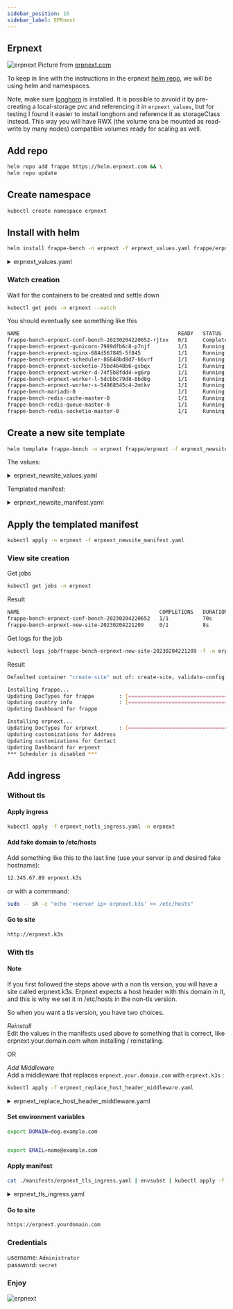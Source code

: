 ```yaml
---
sidebar_position: 16  
sidebar_label: EPRnext
---
```


## Erpnext

![erpnext](/img/services-customer.png)
Picture from [erpnext.com](https://erpnext.com/)

To keep in line with the instructions in the erpnext [helm repo](https://github.com/frappe/helm), we will be using helm and namespaces.

Note, make sure [longhorn](/install-setup/#add-longhorn-optional) is installed. It is possible to avvoid it by pre-creating a local-storage pvc and referencing it in `erpnext_values`, but for testing I found it easier to install longhorn and reference it as storageClass instead. This way you will have RWX (the volume cna be mounted as read-write by many nodes) compatible volumes ready for scaling as well.

## Add repo

```bash
helm repo add frappe https://helm.erpnext.com && \
helm repo update
```

## Create namespace

```bash
kubectl create namespace erpnext
```

## Install with helm

```bash
helm install frappe-bench -n erpnext -f erpnext_values.yaml frappe/erpnext
```

<details>
<summary>erpnext_values.yaml</summary>
```
--8<-- "./manifests/erpnext_values.yaml"
```
</details>

### Watch creation

Wait for the containers to be created and settle down

```bash
kubectl get pods -n erpnext --watch
```

You should eventually see something like this

```bash
NAME                                                   READY   STATUS      RESTARTS      AGE
frappe-bench-erpnext-conf-bench-20230204220652-rjtxx   0/1     Completed   0             100s
frappe-bench-erpnext-gunicorn-7989dfb6c8-p7njf         1/1     Running     0             100s
frappe-bench-erpnext-nginx-684d567845-5f845            1/1     Running     0             100s
frappe-bench-erpnext-scheduler-86648bd8d7-h6vrf        1/1     Running     3 (62s ago)   100s
frappe-bench-erpnext-socketio-75bd4648b6-gsbqx         1/1     Running     3 (49s ago)   100s
frappe-bench-erpnext-worker-d-74f5b8fdd4-xg6rp         1/1     Running     3 (55s ago)   100s
frappe-bench-erpnext-worker-l-5dcbbc79d8-8bd8g         1/1     Running     3 (51s ago)   100s
frappe-bench-erpnext-worker-s-54968545c4-2mtkv         1/1     Running     3 (59s ago)   100s
frappe-bench-mariadb-0                                 1/1     Running     0             100s
frappe-bench-redis-cache-master-0                      1/1     Running     0             100s
frappe-bench-redis-queue-master-0                      1/1     Running     0             100s
frappe-bench-redis-socketio-master-0                   1/1     Running     0             100s

```

## Create a new site template

```bash
helm template frappe-bench -n erpnext frappe/erpnext -f erpnext_newsite_values.yaml -s templates/job-create-site.yaml > erpnext_newsite_manifest.yaml
```

The values:

<details>
<summary>erpnext_newsite_values.yaml</summary>
```
--8<-- "./manifests/erpnext_newsite_values.yaml"
```
</details>

Templated manifest:

<details>
<summary>erpnext_newsite_manifest.yaml</summary>
```
--8<-- "./manifests/erpnext_newsite_manifest.yaml"
```
</details>

## Apply the templated manifest

```bash
kubectl apply -n erpnext -f erpnext_newsite_manifest.yaml
```

### View site creation

Get jobs

```bash
kubectl get jobs -n erpnext
```

Result

```bash
NAME                                             COMPLETIONS   DURATION   AGE
frappe-bench-erpnext-conf-bench-20230204220652   1/1           70s        9m25s
frappe-bench-erpnext-new-site-20230204221209     0/1           8s         8s
```

Get logs for the job

```bash
kubectl logs job/frappe-bench-erpnext-new-site-20230204221209 -f -n erpnext
```

Result

```bash
Defaulted container "create-site" out of: create-site, validate-config (init)

Installing frappe...
Updating DocTypes for frappe        : [========================================] 100%
Updating country info               : [========================================] 100%
Updating Dashboard for frappe

Installing erpnext...
Updating DocTypes for erpnext       : [========================================] 100%
Updating customizations for Address
Updating customizations for Contact
Updating Dashboard for erpnext
*** Scheduler is disabled ***

```

## Add ingress

### Without tls

#### Apply ingress

```bash
kubectl apply -f erpnext_notls_ingress.yaml -n erpnext
```

#### Add fake domain to /etc/hosts

Add something like this to the last line (use your server ip and desired fake hostname):

```bash
12.345.67.89 erpnext.k3s
```

or with a commmand:

```bash
sudo -- sh -c "echo '<server ip> erpnext.k3s' >> /etc/hosts"
```

#### Go to site

```bash
http://erpnext.k3s
```

### With tls

#### Note

If you first followed the steps above with a non tls version, you will have a site called erpnext.k3s. Erpnext expects a host header with this domain in it, and this is why we set it in /etc/hosts in the non-tls version.

So when you want a tls version, you have two choices.

_Reinstall_  
Edit the values in the manifests used above to something that is correct, like erpnext.your.domain.com when installing / reinstalling.

OR

_Add Middleware_  
Add a middleware that replaces `erpnext.your.domain.com` with `erpnext.k3s` :

```bash
kubectl apply -f erpnext_replace_host_header_middleware.yaml
```

<details>
<summary>erpnext_replace_host_header_middleware.yaml</summary>
```
--8<-- "./manifests/erpnext_replace_host_header_middleware.yaml"
```
</details>

#### Set environment variables

```bash
export DOMAIN=dog.example.com
```

```bash

export EMAIL=name@example.com
```

#### Apply manifest

```bash
cat ./manifests/erpnext_tls_ingress.yaml | envsubst | kubectl apply -f -
```

<details>
<summary>erpnext_tls_ingress.yaml</summary>
```
--8<-- "./manifests/erpnext_tls_ingress.yaml"
```
</details>

#### Go to site

```bash
https://erpnext.yourdomain.com
```

### Credentials

username: `Administrator`  
password: `secret`

### Enjoy

![erpnext](/img/erpnext-login.png)

